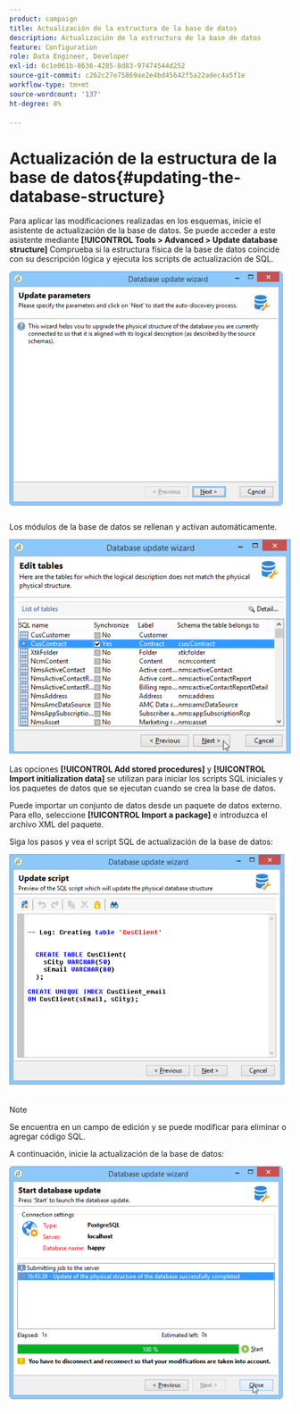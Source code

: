 ```yaml
---
product: campaign
title: Actualización de la estructura de la base de datos
description: Actualización de la estructura de la base de datos
feature: Configuration
role: Data Engineer, Developer
exl-id: 6c1e061b-8636-4285-8d83-97474544d252
source-git-commit: c262c27e75869ae2e4bd45642f5a22adec4a5f1e
workflow-type: tm+mt
source-wordcount: '137'
ht-degree: 8%

---
```


# Actualización de la estructura de la base de datos{#updating-the-database-structure}



Para aplicar las modificaciones realizadas en los esquemas, inicie el asistente de actualización de la base de datos. Se puede acceder a este asistente mediante **[!UICONTROL Tools > Advanced > Update database structure]** Comprueba si la estructura física de la base de datos coincide con su descripción lógica y ejecuta los scripts de actualización de SQL.

![](assets/d_ncs_integration_schema_update.png)

Los módulos de la base de datos se rellenan y activan automáticamente.

![](assets/d_ncs_integration_schema_update_select.png)

Las opciones **[!UICONTROL Add stored procedures]** y **[!UICONTROL Import initialization data]** se utilizan para iniciar los scripts SQL iniciales y los paquetes de datos que se ejecutan cuando se crea la base de datos.

Puede importar un conjunto de datos desde un paquete de datos externo. Para ello, seleccione **[!UICONTROL Import a package]** e introduzca el archivo XML del paquete.

Siga los pasos y vea el script SQL de actualización de la base de datos:

![](assets/d_ncs_integration_schema_update2.png)

>[!NOTE]
>
>Se encuentra en un campo de edición y se puede modificar para eliminar o agregar código SQL.

A continuación, inicie la actualización de la base de datos:

![](assets/d_ncs_integration_schema_update3.png)
